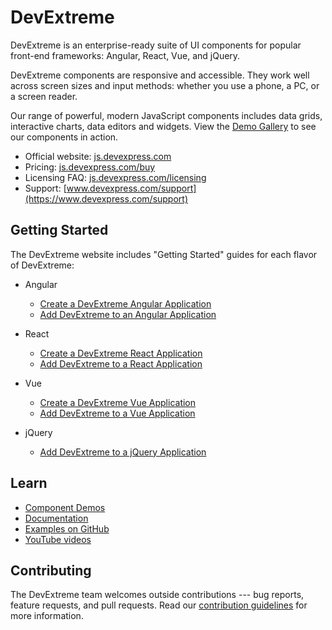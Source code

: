 # DevExtreme

DevExtreme is an enterprise-ready suite of UI components for popular front-end frameworks: Angular, React, Vue, and jQuery.

DevExtreme components are responsive and accessible. They work well across screen sizes and input methods: whether you use a phone, a PC, or a screen reader.

Our range of powerful, modern JavaScript components includes data grids, interactive charts, data editors and widgets. View the [Demo Gallery](https://js.devexpress.com/Demos/WidgetsGallery/) to see our components in action.

- Official website: [js.devexpress.com](https://js.devexpress.com)
- Pricing: [js.devexpress.com/buy](https://js.devexpress.com/Buy)
- Licensing FAQ: [js.devexpress.com/licensing](https://js.devexpress.com/Licensing)
- Support: [www.devexpress.com/support](https://www.devexpress.com/support)

## Getting Started

The DevExtreme website includes "Getting Started" guides for each flavor of DevExtreme:

- Angular
    - [Create a DevExtreme Angular Application](https://js.devexpress.com/Angular/Documentation/Guide/Angular_Components/Getting_Started/Create_a_DevExtreme_Application/)
    - [Add DevExtreme to an Angular Application](https://js.devexpress.com/Angular/Documentation/Guide/Angular_Components/Getting_Started/Add_DevExtreme_to_an_Angular_CLI_Application/)

- React
    - [Create a DevExtreme React Application](https://js.devexpress.com/React/Documentation/Guide/React_Components/Create_a_DevExtreme_Application/)
    - [Add DevExtreme to a React Application](https://js.devexpress.com/React/Documentation/Guide/React_Components/Add_DevExtreme_to_a_React_Application/)

- Vue
    - [Create a DevExtreme Vue Application](https://js.devexpress.com/Vue/Documentation/Guide/Vue_Components/Create_a_DevExtreme_Application/)
    - [Add DevExtreme to a Vue Application](https://js.devexpress.com/Vue/Documentation/Guide/Vue_Components/Add_DevExtreme_to_a_Vue_Application/)

- jQuery
    - [Add DevExtreme to a jQuery Application](https://js.devexpress.com/jQuery/Documentation/Guide/jQuery_Components/Add_DevExtreme_to_a_jQuery_Application/)

## Learn

- [Component Demos](https://js.devexpress.com/Demos/WidgetsGallery/)
- [Documentation](https://js.devexpress.com/Documentation)
- [Examples on GitHub](https://github.com/DevExpress/DevExtreme-examples)
- [YouTube videos](https://www.youtube.com/user/DeveloperExpress/)

## Contributing

The DevExtreme team welcomes outside contributions --- bug reports, feature requests, and pull requests. Read our [contribution guidelines](CONTRIBUTING.md) for more information.
